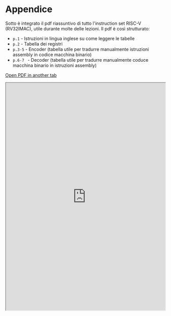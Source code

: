 # Appendice

Sotto è integrato il pdf riassuntivo di tutto l'instruction set RISC-V (RV32IMAC), utile durante molte delle lezioni. Il pdf è così strutturato:
- ```p.1``` - Istruzioni in lingua inglese su come leggere le tabelle
- ```p.2``` - Tabella dei registri
- ```p.3-5``` - Encoder (tabella utile per tradurre manualmente istruzioni assembly in codice macchina binario)
- ```p.6-7 ``` - Decoder (tabella utile per tradurre manualmente coduce macchina binario in istruzioni assembly)

<a href="https://nbviewer.org/github/magiwanders/pipeline_lesson/blob/main/RV32IMAC_Sliderule_Encoder_Decoder_v0.1.6.pdf" target="_blank">Open PDF in another tab</a>

<iframe src="https://nbviewer.org/github/magiwanders/pipeline_lesson/blob/main/RV32IMAC_Sliderule_Encoder_Decoder_v0.1.6.pdf" width="100%" height="720" allow="autoplay"></iframe>